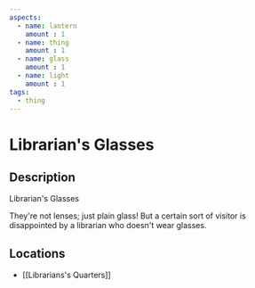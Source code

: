 ```yaml
---
aspects: 
  - name: lantern
    amount : 1
  - name: thing
    amount : 1
  - name: glass
    amount : 1
  - name: light
    amount : 1
tags:
  - thing
---
```


# Librarian's Glasses

## Description
Librarian's Glasses

They're not lenses; just plain glass! But a certain sort of visitor is disappointed by a librarian who doesn't wear glasses.
## Locations
- [[Librarians's Quarters]]